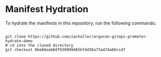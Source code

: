 
# Manifest Hydration

To hydrate the manifests in this repository, run the following commands:

```shell

git clone https://github.com/zachaller/argocon-gitops-promoter-hydrate-demo
# cd into the cloned directory
git checkout 8be66aeb8df938999465bf4d36a73a474a66ccd7
```